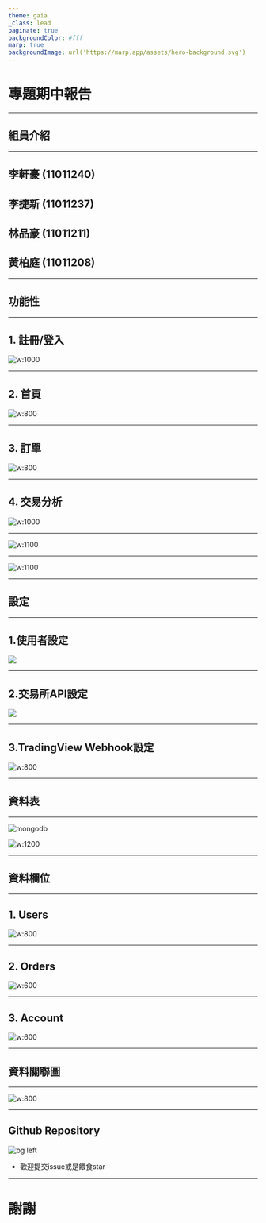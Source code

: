 ```yaml
---
theme: gaia
_class: lead
paginate: true
backgroundColor: #fff
marp: true
backgroundImage: url('https://marp.app/assets/hero-background.svg')
---
```


# 專題期中報告

---

<!-- _class: lead -->

## 組員介紹

---

## 李軒豪 (11011240)

## 李捷新 (11011237)

## 林品豪 (11011211)

## 黃柏庭 (11011208)

---

<!-- _class: lead -->

## 功能性

---

## 1. 註冊/登入

![w:1000 ](https://media.discordapp.net/attachments/868759966431973416/1099831887314296923/image.png)

---

## 2. 首頁

![w:800](https://media.discordapp.net/attachments/868759966431973416/1099833369459699752/image.png)

---

## 3. 訂單

![w:800 ](https://media.discordapp.net/attachments/868759966431973416/1099833668400320602/image.png?width=1393&height=926)

---

## 4. 交易分析

![w:1000](https://media.discordapp.net/attachments/868759966431973416/1099857996344987678/2023-04-24_8.42.38.png?width=1997&height=919)

---

![w:1100](https://media.discordapp.net/attachments/868759966431973416/1099858575104426004/2023-04-24_8.45.08.png?width=1952&height=926)

---

![w:1100](https://media.discordapp.net/attachments/868759966431973416/1099859256829812809/2023-04-24_8.47.48.png?width=1997&height=703)

---

<!-- _class: lead -->

## 設定

---

## 1.使用者設定

![](https://media.discordapp.net/attachments/868759966431973416/1100018145764315156/image.png)

---

## 2.交易所API設定

![](https://media.discordapp.net/attachments/868759966431973416/1100018197454934126/image.png)

---

## 3.TradingView Webhook設定

![w:800](https://media.discordapp.net/attachments/868759966431973416/1100018250605154425/image.png)

---

<!-- _class: lead -->

## 資料表

---

![mongodb](https://img.shields.io/badge/mongodb-4.4.6-47A248?style=plastic-square&logo=mongodb)

![w:1200](https://media.discordapp.net/attachments/868759966431973416/1100057553125253291/image.png)

---

<!-- _class: lead -->

## 資料欄位

---

## 1. Users

![w:800](https://media.discordapp.net/attachments/868759966431973416/1100061093256253470/image.png)

---

## 2. Orders

![w:600](https://media.discordapp.net/attachments/868759966431973416/1100061282419359744/image.png)

---

## 3. Account

![w:600](https://media.discordapp.net/attachments/868759966431973416/1100061488674246709/image.png)

---

<!-- _class: lead -->

## 資料關聯圖

---

![w:800](https://media.discordapp.net/attachments/868759966431973416/1100061761526308884/ID.png?width=895&height=671)

---

## Github Repository

![bg left](https://media.discordapp.net/attachments/868759966431973416/1100062738648158218/qrcode_github.com.png)

- 歡迎提交issue或是餵食star

---

<!-- _class: lead -->

# 謝謝